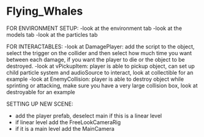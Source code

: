 # Flying_Whales
FOR ENVIRONMENT SETUP:
-look at the environment tab
-look at the models tab
-look at the particles tab

FOR INTERACTABLES:
-look at DamagePlayer: add the script to the object, select the trigger on the collider and then select how much time 
you want between each damage, if you want the player to die or the object to be destroyed.
-look at vPickupItem: player is able to pickup object, can set up child particle system and audioSource to interact, 
look at collectible for an example
-look at EnemyCollision: player is able to destroy object while sprinting or attacking, make sure you have a very 
large collision box, look at destroyable for an example

SETTING UP NEW SCENE:
- add the player prefab, deselect main if this is a linear level
- if linear level add the FreeLookCameraRig
- if it is a main level add the MainCamera


